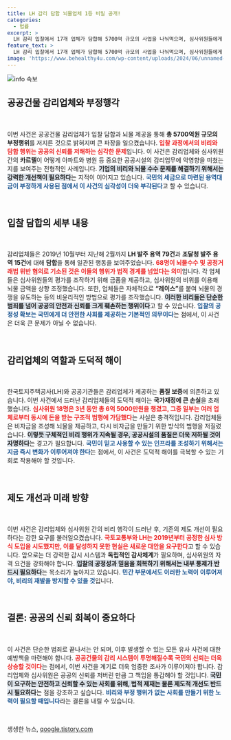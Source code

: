 ```yaml
---
title: LH 감리 담합 뇌물업체 1등 비밀 공개!
categories:
  - 법률
excerpt: >
  LH 감리 입찰에서 17개 업체가 담합해 5700억 규모의 사업을 나눠먹으며, 심사위원들에게 뇌물을 제공한 사건이 드러났다. 68명이 기소된 이 구조적 범행은 국민 세금으로 발생한 국가재정 손실로 이어졌다. 클릭하여 자세한 내용을 확인해보세요!
feature_text: >
  LH 감리 입찰에서 17개 업체가 담합해 5700억 규모의 사업을 나눠먹으며, 심사위원들에게 뇌물을 제공한 사건이 드러났다. 68명이 기소된 이 구조적 범행은 국민 세금으로 발생한 국가재정 손실로 이어졌다. 클릭하여 자세한 내용을 확인해보세요!
image: 'https://www.behealthy4u.com/wp-content/uploads/2024/06/unnamed-file.png'
---
```


<p><img src="https://www.behealthy4u.com/wp-content/uploads/2024/06/unnamed-file.png" alt="info 속보" /></p>

<h2 data-ke-size="size26">공공건물 감리업체와 부정행각</h2>

<p data-ke-size="size16">&nbsp;</p>

<p>이번 사건은 공공건물 감리업체가 입찰 담합과 뇌물 제공을 통해 <strong>총 5700억원 규모의 부정행위</strong>를 저지른 것으로 밝혀지며 큰 파장을 일으켰습니다. <b><span style="color: #ee2323;">입찰 과정에서의 비리와 담합 행위는 공공의 신뢰를 저해하는 심각한 문제</span></b>입니다. 이 사건은 감리업체와 심사위원 간의 <strong>카르텔</strong>이 어떻게 아파트와 병원 등 중요한 공공시설의 감리업무에 악영향을 미쳤는지를 보여주는 전형적인 사례입니다. <b><span style="background-color: #21538527;">기업의 비리와 뇌물 수수 문제를 해결하기 위해서는 강력한 개선책이 필요하다</span></b>는 지적이 이어지고 있습니다. <b><span style="color: #1a5490;">국민의 세금으로 마련된 용역대금이 부정하게 사용된 점에서 이 사건의 심각성이 더욱 부각된다</span></b>고 할 수 있습니다.</p>

<p data-ke-size="size16">&nbsp;</p>

<h2 data-ke-size="size26">입찰 담합의 세부 내용</h2>

<p data-ke-size="size16">&nbsp;</p>

<p>감리업체들은 2019년 10월부터 지난해 2월까지 <strong>LH 발주 용역 79건</strong>과 <strong>조달청 발주 용역 15건</strong>에 대해 <strong>담합</strong>을 통해 일관된 행동을 보여주었습니다. <b><span style="color: #ee2323;">68명이 뇌물수수 및 공정거래법 위반 혐의로 기소된 것은 이들의 행위가 법적 경계를 넘었다는 의미</span></b>입니다. 각 업체들은 심사위원들의 평가를 조작하기 위해 금품을 제공하고, 심사위원의 비위를 이용해 뇌물 금액을 상향 조정했습니다. 또한, 업체들은 자체적으로 <strong>“레이스”</strong>를 붙여 뇌물의 경쟁을 유도하는 등의 비윤리적인 방법으로 평가를 조작했습니다. <b><span style="background-color: #21538527;">이러한 비리들은 단순한 범죄를 넘어 공공의 안전과 신뢰를 크게 훼손하는 행위이다</span></b>고 할 수 있습니다. <b><span style="color: #1a5490;">입찰의 공정성 확보는 국민에게 더 안전한 사회를 제공하는 기본적인 의무이다</span></b>는 점에서, 이 사건은 더욱 큰 문제가 아닐 수 없습니다.</p>

<p data-ke-size="size16">&nbsp;</p>

<h2 data-ke-size="size26">감리업체의 역할과 도덕적 해이</h2>

<p data-ke-size="size16">&nbsp;</p>

<p>한국토지주택공사(LH)와 공공기관들은 감리업체가 제공하는 <strong>품질 보증</strong>에 의존하고 있습니다. 이번 사건에서 드러난 감리업체들의 도덕적 해이는 <strong>국가재정에 큰 손실</strong>을 초래했습니다. <b><span style="color: #ee2323;">심사위원 18명은 3년 동안 총 6억 5000만원을 챙겼고, 그중 일부는 여러 업체로부터 동시에 돈을 받는 구조적 범행에 가담했다</span></b>는 사실은 충격적입니다. 감리업체들은 비자금을 조성해 뇌물을 제공하고, 다시 비자금을 만들기 위한 방식의 범행을 저질렀습니다. <b><span style="background-color: #21538527;">이렇듯 구체적인 비리 행위가 지속될 경우, 공공시설의 품질은 더욱 저하될 것이 자명하다</span></b>는 경고가 필요합니다. <b><span style="color: #1a5490;">국민이 믿고 사용할 수 있는 인프라를 조성하기 위해서는 지금 즉시 변화가 이루어져야 한다</span></b>는 점에서, 이 사건은 도덕적 해이를 극복할 수 있는 기회로 작용해야 할 것입니다.</p>

<p data-ke-size="size16">&nbsp;</p>

<h2 data-ke-size="size26">제도 개선과 미래 방향</h2>

<p data-ke-size="size16">&nbsp;</p>

<p>이번 사건은 감리업체와 심사위원 간의 비리 행각이 드러난 후, 기존의 제도 개선이 필요하다는 강한 요구를 불러일으켰습니다. <b><span style="color: #ee2323;">국토교통부와 LH는 2019년부터 공정한 심사 방식 도입을 시도했지만, 이를 달성하지 못한 현실은 새로운 대안을 요구한다</span></b>고 할 수 있습니다. 앞으로는 더 강력한 감시 시스템과 <strong>독립적인 감사체계</strong>가 필요하며, 심사위원의 자격 요건을 강화해야 합니다. <b><span style="background-color: #21538527;">입찰의 공정성과 믿음을 회복하기 위해서는 내부 통제가 반드시 필요하다</span></b>는 목소리가 높아지고 있습니다. <b><span style="color: #1a5490;">민간 부문에서도 이러한 노력이 이루어져야, 비리의 재발을 방지할 수 있을 것</span></b>입니다. </p>

<p data-ke-size="size16">&nbsp;</p>

<h2 data-ke-size="size26">결론: 공공의 신뢰 회복이 중요하다</h2>

<p data-ke-size="size16">&nbsp;</p>

<p>이 사건은 단순한 범죄로 끝나서는 안 되며, 이후 발생할 수 있는 모든 유사 사건에 대한 예방책을 마련해야 합니다. <b><span style="color: #ee2323;">공공건물의 감리 시스템이 투명해질수록 국민의 신뢰는 더욱 상승할 것이다</span></b>는 점에서, 이번 사건을 계기로 더욱 엄중한 조사가 이루어져야 합니다. 감리업체와 심사위원은 공공의 신뢰를 저버린 만큼 그 책임을 통감해야 할 것입니다. <b><span style="background-color: #21538527;">국민이 요구하는 안전하고 신뢰할 수 있는 사회를 위해, 법적 제재는 물론 제도적 개선도 반드시 필요하다</span></b>는 점을 강조하고 싶습니다. <b><span style="color: #1a5490;">비리와 부정 행위가 없는 사회를 만들기 위한 노력이 필요할 때입니다</span></b>라는 결론을 내릴 수 있습니다.</p>

<p data-ke-size="size16">&nbsp;</p>
생생한 뉴스, <a href="https://qoogle.tistory.com" rel="dofollow">qoogle.tistory.com</a>


